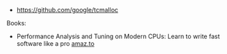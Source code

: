 - https://github.com/google/tcmalloc

Books:
-  Performance Analysis and Tuning on Modern CPUs: Learn to write fast software like a pro [amaz.to](https://amzn.to/4jExO2x)
